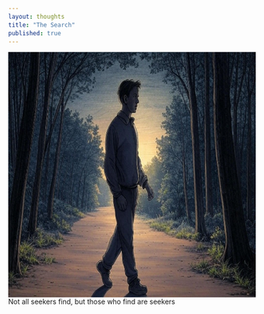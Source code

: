 ```yaml
---
layout: thoughts
title: "The Search"
published: true
---
```

<img src="/images/visual_thoughts/search.jpg" alt="seeker" style="display: block; margin: 0 auto; height: 500px; width: 1000px"/>
Not all seekers find, but those who find are seekers